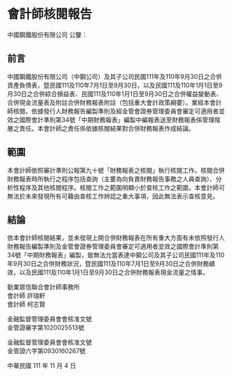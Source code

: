 # 會計師核閱報告

中國鋼鐵股份有限公司 公鑒：

## 前言

中國鋼鐵股份有限公司（中鋼公司）及其子公司民國111年及110年9月30日之合併資產負債表，暨民國111及110年7月1日至9月30日，以及民國111及110年1月1日至9月30日之合併綜合損益表、民國111及110年1月1日至9月30日之合併權益變動表、合併現金流量表及附註合併財務報表附註（包括重大會計政策綱要）。業經本會計師核閱。依據發行人財務報告編製準則及經金管會證券管理委員會審定可適用者並效之國際會計準則第34號「中期財務報表」編製中編報表送至財務報表係管理階層之責任。本會計師之責任係依據核閱結果對合併財務報表作成結論。

## 範圍

本會計師依照審計準則公報第九十號「財務報表之核閱」執行核閱工作。核閱合併財務報表時所執行之程序包括查詢（主要為向負責財務報告事務之人員查詢）、分析性程序及其他核閱程序。核閱工作之範圍明顯小於查核工作之範圍，本會計師可無法於未來發現所有可藉由查核工作辨認之重大事項，因此無法表示查核意見。

## 結論

依本會計師核閱結果，並未發現上開合併財務報表在所有重大方面有未依照發行人財務報告編製準則及金管會證券管理委員會審定可適用者並效之國際會計準則第34號「中期財務報表」編製，致無法允當表達中鋼公司及其子公司民國111年及110年9月30日之合併財務狀況，暨民國111及110年7月1日至9月30日之合併財務績效，以及民國111及110年1月1日至9月30日之合併財務報表現金流量之情事。

勤業眾信聯合會計師事務所  
會計師 許瑞軒  
會計師 柯志賢  

金融監督管理委員會會核准文號  
金管證審字第1020025513號  

金融監督管理委員會會核准文號  
金管證六字第0930160267號  

中華民國 111 年 11 月 4 日